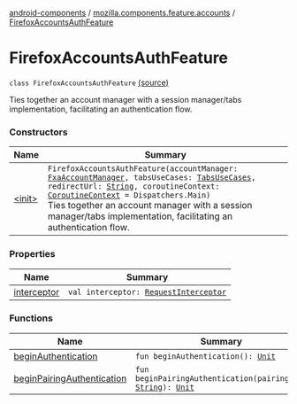 [android-components](../../index.md) / [mozilla.components.feature.accounts](../index.md) / [FirefoxAccountsAuthFeature](./index.md)

# FirefoxAccountsAuthFeature

`class FirefoxAccountsAuthFeature` [(source)](https://github.com/mozilla-mobile/android-components/blob/master/components/feature/accounts/src/main/java/mozilla/components/feature/accounts/FirefoxAccountsAuthFeature.kt#L22)

Ties together an account manager with a session manager/tabs implementation, facilitating an
authentication flow.

### Constructors

| Name | Summary |
|---|---|
| [&lt;init&gt;](-init-.md) | `FirefoxAccountsAuthFeature(accountManager: `[`FxaAccountManager`](../../mozilla.components.service.fxa/-fxa-account-manager/index.md)`, tabsUseCases: `[`TabsUseCases`](../../mozilla.components.feature.tabs/-tabs-use-cases/index.md)`, redirectUrl: `[`String`](https://kotlinlang.org/api/latest/jvm/stdlib/kotlin/-string/index.html)`, coroutineContext: `[`CoroutineContext`](https://kotlinlang.org/api/latest/jvm/stdlib/kotlin.coroutines/-coroutine-context/index.html)` = Dispatchers.Main)`<br>Ties together an account manager with a session manager/tabs implementation, facilitating an authentication flow. |

### Properties

| Name | Summary |
|---|---|
| [interceptor](interceptor.md) | `val interceptor: `[`RequestInterceptor`](../../mozilla.components.concept.engine.request/-request-interceptor/index.md) |

### Functions

| Name | Summary |
|---|---|
| [beginAuthentication](begin-authentication.md) | `fun beginAuthentication(): `[`Unit`](https://kotlinlang.org/api/latest/jvm/stdlib/kotlin/-unit/index.html) |
| [beginPairingAuthentication](begin-pairing-authentication.md) | `fun beginPairingAuthentication(pairingUrl: `[`String`](https://kotlinlang.org/api/latest/jvm/stdlib/kotlin/-string/index.html)`): `[`Unit`](https://kotlinlang.org/api/latest/jvm/stdlib/kotlin/-unit/index.html) |
